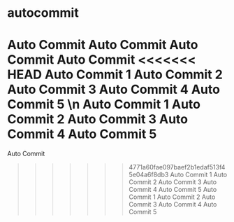 # autocommit
Auto Commit
Auto Commit
Auto Commit
Auto Commit
<<<<<<< HEAD
Auto Commit 1
Auto Commit 2
Auto Commit 3
Auto Commit 4
Auto Commit 5
\n
Auto Commit 1
Auto Commit 2
Auto Commit 3
Auto Commit 4
Auto Commit 5
=======
Auto Commit
>>>>>>> 4771a60fae097baef2b1edaf513f45e04a6f8db3
Auto Commit 1
Auto Commit 2
Auto Commit 3
Auto Commit 4
Auto Commit 5
Auto Commit 1
Auto Commit 2
Auto Commit 3
Auto Commit 4
Auto Commit 5
